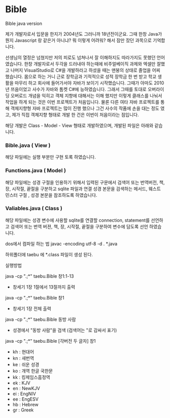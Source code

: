 # Bible
Bible java version

제가 개발자로서 입문을 한지가 2004년도 그러니까 18년전이군요. 그때 한창 Java가 뭔지 Javascript 랑 같은거 아니냐? 뭐 이렇게 어려워? 해서 잠만 잤던 과목으로 기억합니다. 

선생님의 열정은 넘쳤지만 저의 피로도 넘쳐나서 잘 이해하지도 따라가지도 못했던 언어였습니다. 한창 개발자로서 두각을 드러내야 하는때에 비주얼베이직 과제와 엑셀만 잘했고 나머지 VisualStudio로 C#을 개발하라고 하셨을 때는 맨붕의 상태로 졸업을 어찌 했습니다. 몸으로 하는 거니 근로 장학금과 기적적으로 성적 장학금 한 번 받고 학교 생활을 마무리 하고 회사에 들어가서야 자바가 보이기 시작했습니다. 그때가 아마도 2010년 쯔음이었고 사수가 자바와 톰켓 C#에 능하였습니다. 그래서 그때를 토대로 오버라이딩 오버로드 개념을 익히고 객체 지향에 대해서는 이해 했지만 이렇게 클래스를 나눠서 작업을 하게 되는 것은 이번 프로젝트가 처음입니다. 물론 다른 여타 자바 프로젝트를 통해 객체지향형 자바 프로젝트는 많이 진행 했으나 그건 사수의 작품에 손을 대는 정도 였고, 제가 직접 객체지향 형태로 개발 한 건은 이번이 처음이라는 점입니다.

해당 개발은 Class - Model - View 형태로 개발하였으며, 개발된 파일은 아래와 같습니다.

### Bible.java ( View )
해당 파일에는 실행 부분만 구현 토록 하였습니다.

### Functions.java  ( Model )
해당 파일에는 성경 구절을 인용하기 위해서 입력된 구문에서 검색어 또는 번역버전, 책, 장, 시작절, 끝절을 구분하고 sqlite 파일과 연결 성경 본문을 검색하는 메서드, 웨스트 민스터 구절 , 성경 본문을 참조하도록 하였습니다.

### Valiables.java ( Class )
해당 파일에는 성경 변수에 사용할 sqlite를 연결할 connection, statement를 선언하고 검색어 또는 번역 버젼, 책, 장, 시작절, 끝절을 구분하여 변수에 담도록 선언 하였습니다.

dos에서 컴파일 하는 법
javac -encoding utf-8 -d . *.java

하위폴더에 taebu 에 *.class 파일이 생성 된다.

실행방법

java  -cp ".;*" taebu.Bible 창1:1-13
- 창세기 1장 1절에서 13절까지 출력

java  -cp ".;*" taebu.Bible 창1 
- 창세기 1장 전체 출력

java  -cp ".;*" taebu.Bible 동방 사람
- 성경에서 "동방 사람"을 검색 (검색어는 "로 감싸서 표기)

java  -cp ".;*" taebu.Bible [각버전 두 글자] 창1
- kh : 현대어
- kn : 새번역
- ke : 쉬운 성경
- ko : 개역 한글 국한문
- kk : 킹제임스흠정역
- ek : KJV
- en : NewKJV
- ei : EngNIV
- ee : EngESV
- hb : Hebrew
- gr : Greek

